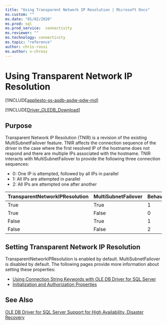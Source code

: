 ```yaml
---
title: "Using Transparent Network IP Resolution | Microsoft Docs"
ms.custom: ""
ms.date: "01/02/2020"
ms.prod: sql
ms.prod_service:  connectivity
ms.reviewer: ""
ms.technology: connectivity
ms.topic: "reference"
author: chris-rossi
ms.author: v-chross
---
```

# Using Transparent Network IP Resolution
[!INCLUDE[appliesto-ss-asdb-asdw-pdw-md](../../../includes/appliesto-ss-asdb-asdw-pdw-md.md)]

[!INCLUDE[Driver_OLEDB_Download](../../../includes/driver_oledb_download.md)]

## Purpose
Transparent Network IP Resolution (TNIR) is a revision of the existing MultiSubnetFailover feature. TNIR affects the connection sequence of the driver in the case where the first resolved IP of the hostname does not respond and there are multiple IPs associated with the hostname. TNIR interacts with MultiSubnetFailover to provide the following three connection sequences:<br />
* 0: One IP is attempted, followed by all IPs in parallel
* 1: All IPs are attempted in parallel
* 2: All IPs are attempted one after another

|TransparentNetworkIPResolution|MultiSubnetFailover|Behavior|
|--------|--------|--------|
|True|True|1|
|True|False|0|
|False|True|1|
|False|False|2|

## Setting Transparent Network IP Resolution
TransparentNetworkIPResolution is enabled by default. MultiSubnetFailover is disabled by default. The following pages provide more information about setting these properties: 
- [Using Connection String Keywords with OLE DB Driver for SQL Server](..\applications\using-connection-string-keywords-with-oledb-driver-for-sql-server.md)
- [Initialization and Authorization Properties](..\ole-db-data-source-objects\initialization-and-authorization-properties.md)

## See Also 
[OLE DB Driver for SQL Server Support for High Availability, Disaster Recovery](./oledb-driver-for-sql-server-support-for-high-availability-disaster-recovery.md)
